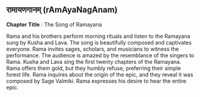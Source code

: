 ## रामायणगानम् (rAmAyaNagAnam)
**Chapter Title** : The Song of Ramayana

Rama and his brothers perform morning rituals and listen to the Ramayana sung by Kusha and Lava. The song is beautifully composed and captivates everyone. Rama invites sages, scholars, and musicians to witness the performance. The audience is amazed by the resemblance of the singers to Rama. Kusha and Lava sing the first twenty chapters of the Ramayana. Rama offers them gold, but they humbly refuse, preferring their simple forest life. Rama inquires about the origin of the epic, and they reveal it was composed by Sage Valmiki. Rama expresses his desire to hear the entire epic.